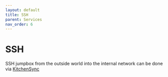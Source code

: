 ```yaml
---
layout: default
title: SSH
parent: Services
nav_order: 6
---
```


# SSH

SSH jumpbox from the outside world into the internal network can be done via [KitchenSync](../devices/KitchenSync.md)

